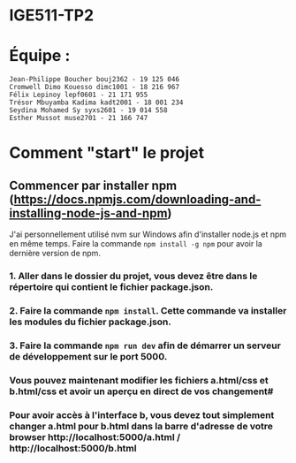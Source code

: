 # IGE511-TP2
# Équipe : 

    Jean-Philippe Boucher bouj2362 - 19 125 046
    Cromwell Dimo Kouesso dimc1001 - 18 216 967
    Félix Lepinoy lepf0601 - 21 171 955
    Trésor Mbuyamba Kadima kadt2001 - 18 001 234
    Seydina Mohamed Sy syxs2601 - 19 014 558
    Esther Mussot muse2701 - 21 166 747

# Comment "start" le projet
## Commencer par installer npm (https://docs.npmjs.com/downloading-and-installing-node-js-and-npm)
J'ai personnellement utilisé nvm sur Windows afin d'installer node.js et npm en même temps. Faire la commande `npm install -g npm` pour avoir la dernière version de npm.

### 1. Aller dans le dossier du projet, vous devez être dans le répertoire qui contient le fichier package.json.

### 2. Faire la commande `npm install`. Cette commande va installer les modules du fichier package.json.

### 3. Faire la commande `npm run dev` afin de démarrer un serveur de développement sur le port 5000.

### Vous pouvez maintenant modifier les fichiers a.html/css et b.html/css et avoir un aperçu en direct de vos changement#

### Pour avoir accès à l'interface b, vous devez tout simplement changer a.html pour b.html dans la barre d'adresse de votre browser http://localhost:5000/a.html / http://localhost:5000/b.html